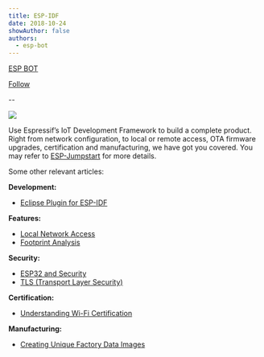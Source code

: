```yaml
---
title: ESP-IDF
date: 2018-10-24
showAuthor: false
authors: 
  - esp-bot
---
```

[ESP BOT](https://medium.com/@espbot?source=post_page-----a14d273789c1--------------------------------)

[Follow](https://medium.com/m/signin?actionUrl=https%3A%2F%2Fmedium.com%2F_%2Fsubscribe%2Fuser%2F71611a95e5c4&operation=register&redirect=https%3A%2F%2Fblog.espressif.com%2Fesp-idf-a14d273789c1&user=ESP+BOT&userId=71611a95e5c4&source=post_page-71611a95e5c4----a14d273789c1---------------------post_header-----------)

--

![](https://miro.medium.com/v2/resize:fit:640/format:webp/1*mT6S5R-AoJTqHpdZRgp30Q.png)

Use Espressif’s IoT Development Framework to build a complete product. Right from network configuration, to local or remote access, OTA firmware upgrades, certification and manufacturing, we have got you covered. You may refer to [ESP-Jumpstart](https://medium.com/the-esp-journal/jumpstart-iot-product-development-on-esp32-2d2b981e9c3f) for more details.

Some other relevant articles:

__Development:__ 

- [Eclipse Plugin for ESP-IDF](https://medium.com/the-esp-journal/eclipse-plugin-for-esp-idf-bd69a6c9dd3c)

__Features:__ 

- [Local Network Access](https://medium.com/the-esp-journal/local-network-access-via-http-server-fb7fcfc3d67e)
- [Footprint Analysis](https://medium.com/the-esp-journal/analysing-static-footprint-eceb73fb9f2d)

__Security:__ 

- [ESP32 and Security](https://medium.com/the-esp-journal/understanding-esp32s-security-features-14483e465724)
- [TLS (Transport Layer Security)](https://medium.com/the-esp-journal/esp32-tls-transport-layer-security-and-iot-devices-3ac93511f6d8)

__Certification:__ 

- [Understanding Wi-Fi Certification](https://medium.com/the-esp-journal/wi-fi-certification-with-esp32-311e09dd06ff)

__Manufacturing:__ 

- [Creating Unique Factory Data Images](https://medium.com/the-esp-journal/building-products-creating-unique-factory-data-images-3f642832a7a3)
